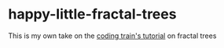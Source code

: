 # happy-little-fractal-trees

This is my own take on the [coding train's tutorial](https://www.youtube.com/watch?v=fcdNSZ9IzJM&t=1119s) on fractal trees
